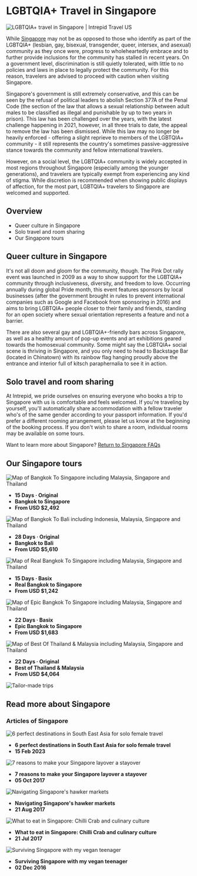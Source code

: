 # LGBTQIA+ Travel in Singapore

![LGBTQIA+ travel in Singapore | Intrepid Travel US](https://t.teads.tv/track?action=pageView&env=js-web&tag_version=7.2.3_0770896&provider=tag&buyer_pixel_id=10822&referer=https%3A%2F%2Fwww.intrepidtravel.com%2Fus%2Fsingapore%2Fis-singapore-lgbtqia-friendly&user_session_id=1c64f1fb-31d0-4740-9adc-edbbc28caa6b)

While [Singapore](https://www.intrepidtravel.com/us/singapore) may not be as opposed to those who identify as part of the LGBTQIA+ (lesbian, gay, bisexual, transgender, queer, intersex, and asexual) community as they once were, progress to wholeheartedly embrace and to further provide inclusions for the community has stalled in recent years. On a government level, discrimination is still quietly tolerated, with little to no policies and laws in place to legally protect the community. For this reason, travelers are advised to proceed with caution when visiting Singapore.

Singapore's government is still extremely conservative, and this can be seen by the refusal of political leaders to abolish Section 377A of the Penal Code (the section of the law that allows a sexual relationship between adult males to be classified as illegal and punishable by up to two years in prison). This law has been challenged over the years, with the latest challenge happening in 2021, however, in all three trials to date, the appeal to remove the law has been dismissed. While this law may no longer be heavily enforced - offering a slight reprieve to members of the LGBTQIA+ community - it still represents the country's sometimes passive-aggressive stance towards the community and fellow international travelers.

However, on a social level, the LGBTQIA+ community is widely accepted in most regions throughout Singapore (especially among the younger generations), and travelers are typically exempt from experiencing any kind of stigma. While discretion is recommended when showing public displays of affection, for the most part, LGBTQIA+ travelers to Singapore are welcomed and supported.  

## Overview

- Queer culture in Singapore 
- Solo travel and room sharing 
- Our Singapore tours

## Queer culture in Singapore

It's not all doom and gloom for the community, though. The Pink Dot rally event was launched in 2009 as a way to show support for the LGBTQIA+ community through inclusiveness, diversity, and freedom to love. Occurring annually during global Pride month, this event features sponsors by local businesses (after the government brought in rules to prevent international companies such as Google and Facebook from sponsoring in 2016) and aims to bring LGBTQIA+ people closer to their family and friends, standing for an open society where sexual orientation represents a feature and not a barrier.

There are also several gay and LGBTQIA+-friendly bars across Singapore, as well as a healthy amount of pop-up events and art exhibitions geared towards the homosexual community. Some might say the LGBTQIA+ social scene is thriving in Singapore, and you only need to head to Backstage Bar (located in Chinatown) with its rainbow flag hanging proudly above the entrance and interior full of kitsch paraphernalia to see it in action.

## Solo travel and room sharing

At Intrepid, we pride ourselves on ensuring everyone who books a trip to Singapore with us is comfortable and feels welcomed. If you're traveling by yourself, you'll automatically share accommodation with a fellow traveler who's of the same gender according to your passport information. If you'd prefer a different rooming arrangement, please let us know at the beginning of the booking process. If you don't wish to share a room, individual rooms may be available on some tours.

Want to learn more about Singapore? [Return to Singapore FAQs](https://www.intrepidtravel.com/us/singapore#faqs)

## Our Singapore tours

![Map of Bangkok To Singapore including Malaysia, Singapore and Thailand](https://v3.assets/blt0de87ff52d9c34a8/blt80caae10abb8dd55/66ce91b00c96150d3315b6a3/tmsm_2025.gif?branch=prd&width=75&quality=35&blur=1&format=pjpg&auto=webp)

- **15 Days · Original**
- **Bangkok to Singapore**
- **From USD $2,492**

![Map of Bangkok To Bali including Indonesia, Malaysia, Singapore and Thailand](https://v3.assets/blt0de87ff52d9c34a8/blt189838eb972829a3/66d0fb7273925c0c203ed12e/ttsic_2025.gif?branch=prd&width=75&quality=35&blur=1&format=pjpg&auto=webp)

- **28 Days · Original**
- **Bangkok to Bali**
- **From USD $5,610**

![Map of Real Bangkok To Singapore including Malaysia, Singapore and Thailand](https://v3.assets/blt0de87ff52d9c34a8/blt37627a41840b74a7/6513dcac975cb29bdf7b49ab/TTYB_2024.gif?branch=prd&width=75&quality=35&blur=1&format=pjpg&auto=webp)

- **15 Days · Basix**
- **Real Bangkok to Singapore**
- **From USD $1,242**

![Map of Epic Bangkok To Singapore including Malaysia, Singapore and Thailand](https://v3.assets/blt0de87ff52d9c34a8/bltfce2be00a8a36ac5/651542fdd39ae9670a0c75fb/TTYSC_2024.gif?branch=prd&width=75&quality=35&blur=1&format=pjpg&auto=webp)

- **22 Days · Basix**
- **Epic Bangkok to Singapore**
- **From USD $1,683**

![Map of Best Of Thailand & Malaysia including Malaysia, Singapore and Thailand](https://v3.assets/blt0de87ff52d9c34a8/bltb4af5a1df661d0f4/650921e4a3702e012d11f141/ttslc_2024.gif?branch=prd&width=75&quality=35&blur=1&format=pjpg&auto=webp)

- **22 Days · Original**
- **Best of Thailand & Malaysia**
- **From USD $4,064**

![Tailor-made trips](https://v3.assets/blt0de87ff52d9c34a8/bltb78607ed18fcfa5d/tailor-made-card-image.jpg?width=75&quality=35&blur=1&format=pjpg&auto=webp)

## Read more about Singapore

### Articles of Singapore

![6 perfect destinations in South East Asia for solo female travel](https://www.intrepidtravel.com/adventures/wp-content/uploads/2019/04/Phong-Nha-Vietnam.jpg)

- **6 perfect destinations in South East Asia for solo female travel**
- **15 Feb 2023**

![7 reasons to make your Singapore layover a stayover](https://www.intrepidtravel.com/adventures/wp-content/uploads/2017/10/mike-enerio-280719-e1506914343838.jpg)

- **7 reasons to make your Singapore layover a stayover**
- **05 Oct 2017**

![Navigating Singapore's hawker markets](https://www.intrepidtravel.com/adventures/wp-content/uploads/2017/08/shutterstock_688226770-e1503017653102.jpg)

- **Navigating Singapore's hawker markets**
- **21 Aug 2017**

![What to eat in Singapore: Chilli Crab and culinary culture](https://www.intrepidtravel.com/adventures/wp-content/uploads/2017/07/friends-eating-crab-singapore-e1500429584887.jpg)

- **What to eat in Singapore: Chilli Crab and culinary culture**
- **21 Jul 2017**

![Surviving Singapore with my vegan teenager](https://www.intrepidtravel.com/adventures/wp-content/uploads/2016/12/Singapore-Ors-Jakab.jpg)

- **Surviving Singapore with my vegan teenager**
- **02 Dec 2016**